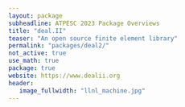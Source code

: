 ```yaml
---
layout: package
subheadline: ATPESC 2023 Package Overviews
title: "deal.II"
teaser: "An open source finite element library"
permalink: "packages/deal2/"
not_active: true
use_math: true
package: true
website: https://www.dealii.org
header:
   image_fullwidth: "llnl_machine.jpg"
---
```

